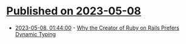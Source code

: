 # [Published on 2023-05-08](index.md)

* [2023-05-08, 01:44:00](https://developers.slashdot.org/story/23/05/08/0015216/why-the-creator-of-ruby-on-rails-prefers-dynamic-typing?utm_source=rss1.0mainlinkanon&utm_medium=feed) - [Why the Creator of Ruby on Rails Prefers Dynamic Typing](https://developers.slashdot.org/story/23/05/08/0015216/why-the-creator-of-ruby-on-rails-prefers-dynamic-typing?utm_source=rss1.0mainlinkanon&utm_medium=feed)
